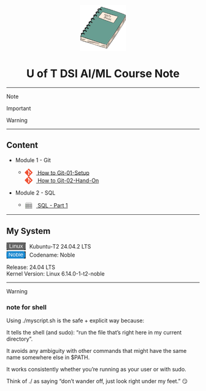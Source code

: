 <p align="center">
  <img src="image/notebook.png" alt="" width="120">
</p>

<h1 align="center">U of T DSI AI/ML Course Note</h1>  

---
> [!NOTE]
>  

> [!IMPORTANT]  
> 

> [!WARNING]
> 

---
## Content 
- Module 1 - Git  
  - <div align="left">
    <div style="margin: 3px 0;">  
      <img src="image/Git-Icon-1788C.png" alt="Git" width="20" style="vertical-align: middle; margin-right: 6px;">
      <a href="/module_1_git/how_to_Git-01-Setup.md" style="vertical-align: middle;"> 
      &nbsp;How to Git-01-Setup 
      </a>
      <br>  
      <img src="image/Git-Icon-1788C.png" alt="Git" width="20" style="vertical-align: middle; margin-right: 6px;">
      <a href="/module_1_git/how_to_Git-02-guide_ver02.md" style="vertical-align: middle;"> 
      &nbsp;How to Git-02-Hand-On 
      </a>
    </div>
    </div>
  

- Module 2 - SQL  
  - <div>
    <div style="margin: 3px 0;">
      <img src="image/server.svg" alt="server" width="20" style="vertical-align: middle; margin-right: 6px;">
      <a href="/module_2_sql/DSI-sql-Part_1.md" style="vertical-align: middle;"> 
      &nbsp;SQL - Part 1
      </a>
    </div>
    </div>  


---
## My System

<div align="left">
  <div style="margin: 2px 0;">
    <img src="image/Linux2.svg" alt="Linux" width="50" style="vertical-align: middle; margin-right: 6px;">
    <span style="vertical-align: middle;">Kubuntu-T2 24.04.2 LTS</span>
  </div>
  <div style="margin: 2px 0;">
    <img src="image/Noble.svg" alt="Noble" width="50" style="vertical-align: middle; margin-right: 6px;">
    <span style="vertical-align: middle;">Codename: Noble</span>
  </div>
</div>  

Release:	24.04 LTS  
Kernel Version: Linux 6.14.0-1-t2-noble


---  



<!-- Parking Lot


* [Let's Git ](/module_1_git/)
  * [How to Git 🤓 - Part 1](/module_1_git/how_to_Git-01-Setup.md)
  * [How to Git 🤓 - Part 2](/module_1_git/how_to_Git-02-guide_ver02.md)
* [DB Brower for SQLite](/module_2_sql/)
  * [🛢️🛢️ SQLite - Part 1](/module_2_sql/DSI-sql-Part_1.md)
  * ==> 🚧 🚧 🚧 🚧 🚧  Construction Zone  🚧 🚧 🚧 🚧 🚧 <== -->



> [!WARNING]
> 



### note for shell 

Using ./myscript.sh is the safe + explicit way because:

It tells the shell (and sudo): “run the file that’s right here in my current directory”.

It avoids any ambiguity with other commands that might have the same name somewhere else in $PATH.

It works consistently whether you’re running as your user or with sudo.

Think of ./ as saying “don’t wander off, just look right under my feet.” 😏
